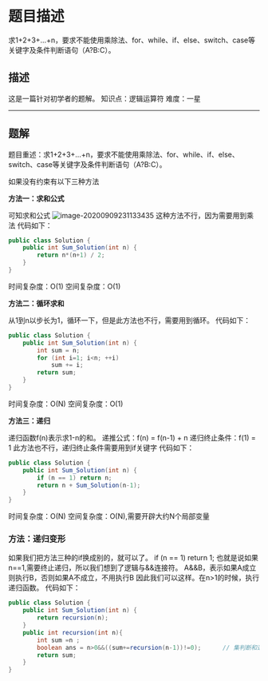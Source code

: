 # 题目描述

求1+2+3+...+n，要求不能使用乘除法、for、while、if、else、switch、case等关键字及条件判断语句（A?B:C）。

## 描述

这是一篇针对初学者的题解。
知识点：逻辑运算符
难度：一星

------

## 题解

题目重述：求1+2+3+...+n，要求不能使用乘除法、for、while、if、else、switch、case等关键字及条件判断语句（A?B:C）。

如果没有约束有以下三种方法

**方法一：求和公式**

可知求和公式 ![image-20200909231133435](https://gitee.com/zero049/MyNoteImages/raw/master/image-20200909231133435.png)
这种方法不行，因为需要用到乘法
代码如下：

```java
public class Solution {
    public int Sum_Solution(int n) {
        return n*(n+1) / 2;
    }
}
```

时间复杂度：O(1)
空间复杂度：O(1)

**方法二：循环求和**

从1到n以步长为1，循环一下，但是此方法也不行，需要用到循环。
代码如下：

```java
public class Solution {
    public int Sum_Solution(int n) {
        int sum = n;
        for (int i=1; i<n; ++i)
            sum += i;
        return sum;
    }
}
```

时间复杂度：O(N)
空间复杂度：O(1)

**方法三：递归**

递归函数f(n)表示求1-n的和。
递推公式：f(n) = f(n-1) + n
递归终止条件：f(1) = 1
此方法也不行，递归终止条件需要用到if关键字
代码如下：

```java
public class Solution {
    public int Sum_Solution(int n) {
        if (n == 1) return n;
        return n + Sum_Solution(n-1);
    }
}
```

时间复杂度：O(N)
空间复杂度：O(N),需要开辟大约N个局部变量

### 方法：递归变形

如果我们把方法三种的if换成别的，就可以了。
if (n == 1) return 1;
也就是说如果n==1,需要终止递归，所以我们想到了逻辑与&&连接符。
A&&B，表示如果A成立则执行B，否则如果A不成立，不用执行B
因此我们可以这样。在n>1的时候，执行递归函数。
代码如下：

```java
public class Solution {
    public int Sum_Solution(int n) {
        return recursion(n);
    }
    public int recursion(int n){
        int sum =n ;
        boolean ans = n>0&&((sum+=recursion(n-1))!=0);		// 集判断和递归，后面的条件出口有很多选择
        return sum;
    }
}
```

